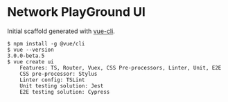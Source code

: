 # Network PlayGround UI

Initial scaffold generated with [vue-cli].

```
$ npm install -g @vue/cli
$ vue --version
3.0.0-beta.5
$ vue create ui
    Features: TS, Router, Vuex, CSS Pre-processors, Linter, Unit, E2E
    CSS pre-processor: Stylus
    Linter config: TSLint
    Unit testing solution: Jest
    E2E testing solution: Cypress
```

[vue-cli]: https://github.com/vuejs/vue-cli
